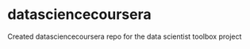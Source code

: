 datasciencecoursera
===================

Created datasciencecoursera repo for the data scientist toolbox project
